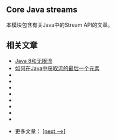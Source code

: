 ## Core Java streams

本模块包含有关Java中的Stream API的文章。

## 相关文章

+ [Java 8和无限流](docs/Java8和无限流.md)
+ [如何在Java中获取流的最后一个元素](docs/如何在Java中获取流的最后一个元素.md)
+ []()
+ []()
+ []()
+ []()
+ []()
+ []()
+ []()
+ []()

- 更多文章： [[next -->]](../java-streams-2/README.md)